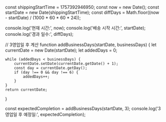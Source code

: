 const shippingStartTime = 1757392946950;
const now = new Date();
const startDate = new Date(shippingStartTime);
const diffDays = Math.floor((now - startDate) / (1000 * 60 * 60 * 24));

console.log('현재 시간:', now);
console.log('배송 시작 시간:', startDate);
console.log('경과 일수:', diffDays);

// 3영업일 후 계산
function addBusinessDays(startDate, businessDays) {
    let currentDate = new Date(startDate);
    let addedDays = 0;
    
    while (addedDays < businessDays) {
        currentDate.setDate(currentDate.getDate() + 1);
        const day = currentDate.getDay();
        if (day !== 0 && day !== 6) {
            addedDays++;
        }
    }
    return currentDate;
}

const expectedCompletion = addBusinessDays(startDate, 3);
console.log('3영업일 후 예정일:', expectedCompletion);